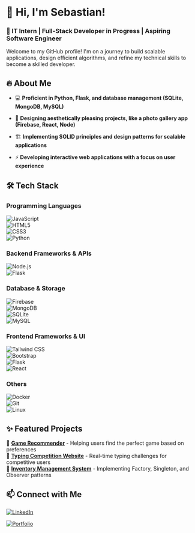 # 👋 Hi, I'm Sebastian!  

### 🚀 IT Intern | Full-Stack Developer in Progress | Aspiring Software Engineer

Welcome to my GitHub profile! I'm on a journey to build scalable applications, design efficient algorithms, and refine my technical skills to become a skilled developer. 

## 🔥 About Me  
- 💻 **Proficient in Python, Flask, and database management (SQLite, MongoDB, MySQL)**

- 🎨 **Designing aesthetically pleasing projects, like a photo gallery app (Firebase, React, Node)**

- 🏗️ **Implementing SOLID principles and design patterns for scalable applications**

- ⚡ **Developing interactive web applications with a focus on user experience**


## 🛠️ Tech Stack  
### Programming Languages  
![JavaScript](https://img.shields.io/badge/JavaScript-F7DF1E?style=for-the-badge&logo=javascript&logoColor=black)  
![HTML5](https://img.shields.io/badge/HTML5-E34F26?style=for-the-badge&logo=html5&logoColor=white)  
![CSS3](https://img.shields.io/badge/CSS3-1572B6?style=for-the-badge&logo=css3&logoColor=white)  
![Python](https://img.shields.io/badge/Python-3776AB?style=for-the-badge&logo=python&logoColor=white)  

### Backend Frameworks & APIs  
![Node.js](https://img.shields.io/badge/Node.js-339933?style=for-the-badge&logo=node.js&logoColor=white)  
![Flask](https://img.shields.io/badge/Flask-000000?style=for-the-badge&logo=flask&logoColor=white)  

### Database & Storage  
![Firebase](https://img.shields.io/badge/Firebase-FFCA28?style=for-the-badge&logo=firebase&logoColor=black)  
![MongoDB](https://img.shields.io/badge/MongoDB-47A248?style=for-the-badge&logo=mongodb&logoColor=white)  
![SQLite](https://img.shields.io/badge/SQLite-003B57?style=for-the-badge&logo=sqlite&logoColor=white)  
![MySQL](https://img.shields.io/badge/MySQL-4479A1?style=for-the-badge&logo=mysql&logoColor=white)  

### Frontend Frameworks & UI  
![Tailwind CSS](https://img.shields.io/badge/TailwindCSS-38B2AC?style=for-the-badge&logo=tailwind-css&logoColor=white)  
![Bootstrap](https://img.shields.io/badge/Bootstrap-7952B3?style=for-the-badge&logo=bootstrap&logoColor=white)  
![Flask](https://img.shields.io/badge/Flask-000000?style=for-the-badge&logo=flask&logoColor=white)  
![React](https://img.shields.io/badge/React-61DAFB?style=for-the-badge&logo=react&logoColor=black)  

### Others
![Docker](https://img.shields.io/badge/Docker-2496ED?style=for-the-badge&logo=docker&logoColor=white)  
![Git](https://img.shields.io/badge/Git-F05032?style=for-the-badge&logo=git&logoColor=white)  
![Linux](https://img.shields.io/badge/Linux-FCC624?style=for-the-badge&logo=linux&logoColor=black)  


## ✨ Featured Projects  
🔹 **[Game Recommender](#)** - Helping users find the perfect game based on preferences  
🔹 **[Typing Competition Website](#)** - Real-time typing challenges for competitive users  
🔹 **[Inventory Management System](#)** - Implementing Factory, Singleton, and Observer patterns  


## 📫 Connect with Me  
[![LinkedIn](https://img.shields.io/badge/LinkedIn-0A66C2?style=for-the-badge&logo=linkedin&logoColor=white)](www.linkedin.com/in/sebastian-torres-cs)

[![Portfolio](https://img.shields.io/badge/Portfolio-000000?style=for-the-badge&logo=github&logoColor=white)](https://sebastian.dev)
